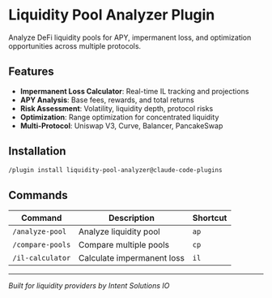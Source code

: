 # Liquidity Pool Analyzer Plugin

Analyze DeFi liquidity pools for APY, impermanent loss, and optimization opportunities across multiple protocols.

## Features

- **Impermanent Loss Calculator**: Real-time IL tracking and projections
- **APY Analysis**: Base fees, rewards, and total returns
- **Risk Assessment**: Volatility, liquidity depth, protocol risks
- **Optimization**: Range optimization for concentrated liquidity
- **Multi-Protocol**: Uniswap V3, Curve, Balancer, PancakeSwap

## Installation

```bash
/plugin install liquidity-pool-analyzer@claude-code-plugins
```

## Commands

| Command | Description | Shortcut |
|---------|-------------|----------|
| `/analyze-pool` | Analyze liquidity pool | `ap` |
| `/compare-pools` | Compare multiple pools | `cp` |
| `/il-calculator` | Calculate impermanent loss | `il` |

---

*Built for liquidity providers by Intent Solutions IO*